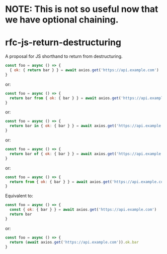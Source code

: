 # NOTE: This is not so useful now that we have optional chaining.

# rfc-js-return-destructuring
A proposal for JS shorthand to return from destructuring.

```js
const foo = async () => {
  { ok: { return bar } } = await axios.get('https://api.example.com')
}
```

or:

```js
const foo = async () => {
  return bar from { ok: { bar } } = await axios.get('https://api.example.com')
}
```

or:

```js
const foo = async () => {
  return bar in { ok: { bar } } = await axios.get('https://api.example.com')
}
```

or:

```js
const foo = async () => {
  return bar of { ok: { bar } } = await axios.get('https://api.example.com')
}
```

or:

```js
const foo = async () => {
  return from { ok: { bar } } = await axios.get('https://api.example.com')
}
```

Equivalent to:

```js
const foo = async () => {
  const { ok: { bar } } = await axios.get('https://api.example.com')
  return bar
}
```

or:

```js
const foo = async () => {
  return (await axios.get('https://api.example.com')).ok.bar
}
```
